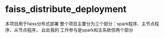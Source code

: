 # faiss_distribute_deployment
本项目用于faiss分布式部署
整个项目主要分为三个部分：spark程序、主节点程序、从节点程序，
此处我的 工作参与是spark和主系欸但两个部分
